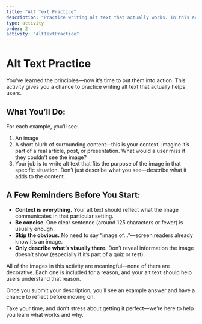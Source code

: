 ```yaml
---
title: "Alt Text Practice"
description: "Practice writing alt text that actually works. In this activity, you’ll look at images in context and write helpful, accurate descriptions for users who can’t see them."
type: activity
order: 2
activity: "AltTextPractice"
---
```


<!-- have them guess based on bad alt text -->
<!-- maybe do all three? it's probably what they need the most practice with. -->

# Alt Text Practice

You’ve learned the principles—now it’s time to put them into action. This activity gives you a chance to practice writing alt text that actually helps users.

## What You’ll Do:
For each example, you’ll see:
1. An image
2. A short blurb of surrounding content—this is your context. Imagine it’s part of a real article, post, or presentation. What would a user miss if they couldn’t see the image?
3. Your job is to write alt text that fits the purpose of the image in that specific situation. Don’t just describe what you see—describe what it adds to the content.

## A Few Reminders Before You Start:
- **Context is everything.** Your alt text should reflect what the image communicates in that particular setting.
- **Be concise**. One clear sentence (around 125 characters or fewer) is usually enough.
- **Skip the obvious.** No need to say “image of…”—screen readers already know it’s an image.
- **Only describe what’s visually there.** Don’t reveal information the image doesn’t show (especially if it’s part of a quiz or test).

All of the images in this activity are meaningful—none of them are decorative. Each one is included for a reason, and your alt text should help users understand that reason.

Once you submit your description, you’ll see an example answer and have a chance to reflect before moving on.

Take your time, and don’t stress about getting it perfect—we’re here to help you learn what works and why.
